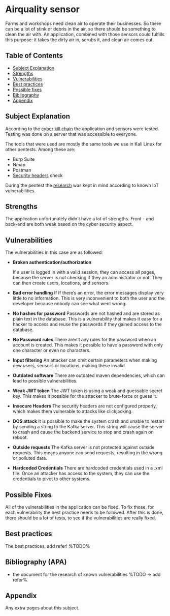 # Airquality sensor

Farms and workshops need clean air to operate their businesses.
So there can be a lot of stink or debris in the air, so there should be something to clean the air with.
An application, combined with those sensors could fulfills this purpose: it takes the dirty air in, scrubs it, and clean air comes out.

## Table of Contents

- [Subject Explanation](#subject-explanation)
- [Strengths](#bibliography)
- [Vulnerabilities](#vulnerabilities)
- [Best practices](#best-practices)
- [Possible fixes](#possible-fixes)
- [Bibliography](#bibliography-apa)
- [Appendix](#appendix)

## Subject Explanation

According to the [cyber kill chain](https://www.varonis.com/blog/cyber-kill-chain/) the application and sensors were tested.
Testing was done on a server that was accessible to everyone.

The tools that were used are mostly the same tools we use in Kali Linux for other pentests. Among these are:
- Burp Suite
- Nmap
- Postman
- [Security headers](https://www.securityheaders.com) check

During the pentest the [research](/research) was kept in mind according to known IoT vulnerabilities.

## Strengths

The application unfortunately didn't have a lot of strengths. Front - and back-end are both weak based on the
cyber security aspect.

## Vulnerabilities

The vulnerabilities in this case are as followed:

- **Broken authentication/authorization**

    If a user is logged in with a valid session, they can access all pages, because the server is not checking if they an administrator or not. They can then create users, locations, and sensors.

- **Bad error handling**
    If If there’s an error, the error messages display very little to no information. This is very inconvenient to both the user and the developer because nobody can see what went wrong.

- **No hashes for password**
    Passwords are not hashed and are stored as plain text in the database. This is a vulnerability that makes it easy for a hacker to access and reuse the passwords if they gained access to the database.

- **No Password rules**
    There aren’t any rules for the password when an account is created. This makes it possible to have a password with only one character or even no characters.

- **Input filtering**
    An attacker can omit certain parameters when making new users, sensors or locations, making these invalid.

- **Outdated software**
    There are outdated maven dependencies, which can lead to possible vulnerabilities.

- **Weak JWT token**
    The JWT token is using a weak and guessable secret key. This makes it possible for the attacker to brute-force or guess it.

- **Insecure Headers**
    The security headers are not configured properly, which makes them vulnerable to attacks like clickjacking.

- **DOS attack**
    It is possible to make the system crash and unable to restart by sending a string to the Kafka server. This string will cause the server to crash and cause the backend service to stop and crash again on reboot.

- **Outside requests**
    The Kafka server is not protected against outside requests. This means anyone can send requests, resulting in the wrong or polluted data.

- **Hardcoded Credentials**
    There are hardcoded credentials used in a .xml file. Once an attacker has access to the system, they can use the credentials to pivot to other systems.

## Possible Fixes

All of the vulnerabilities in the application can be fixed. To fix those, for each vulnerability
the best practice needs to be followed. After this is done, there should be a lot of tests, to see if the vulnerabilities are
really fixed.

## Best practices

The best practices, add refer! %TODO%

## Bibliography (APA)

- the document for the research of known vulnerabilities %TODO -> add refer%

## Appendix

Any extra pages about this subject.
